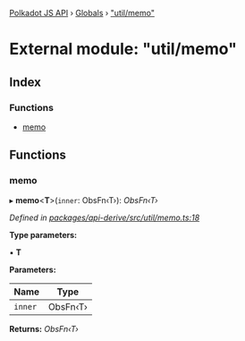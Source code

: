 [Polkadot JS API](../README.md) › [Globals](../globals.md) › ["util/memo"](_util_memo_.md)

# External module: "util/memo"

## Index

### Functions

* [memo](_util_memo_.md#memo)

## Functions

###  memo

▸ **memo**<**T**>(`inner`: ObsFn‹T›): *ObsFn‹T›*

*Defined in [packages/api-derive/src/util/memo.ts:18](https://github.com/polkadot-js/api/blob/758ce567e5/packages/api-derive/src/util/memo.ts#L18)*

**Type parameters:**

▪ **T**

**Parameters:**

Name | Type |
------ | ------ |
`inner` | ObsFn‹T› |

**Returns:** *ObsFn‹T›*
